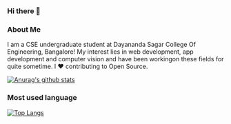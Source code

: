 ### Hi there 👋

### About Me

I am a CSE undergraduate student at Dayananda Sagar College Of Engineering, Bangalore! My interest lies in web development, app development and computer vision and have been workingon these fields for quite sometime. I ❤ contributing to Open Source.




[![Anurag's github stats](https://github-readme-stats.vercel.app/api?username=sreechand2002&show_icons=true)]()

### Most used language
[![Top Langs](https://github-readme-stats.vercel.app/api/top-langs/?username=sreechand2002&langs_count=8)]()

<!--
**sreechand2002/sreechand2002** is a ✨ _special_ ✨ repository because its `README.md` (this file) appears on your GitHub profile.


Here are some ideas to get you started:

- 🔭 I’m currently working on ...
- 🌱 I’m currently learning ...
- 👯 I’m looking to collaborate on ...
- 🤔 I’m looking for help with ...
- 💬 Ask me about ...
- 📫 How to reach me: ...
- 😄 Pronouns: ...
- ⚡ Fun fact: ...
-->
